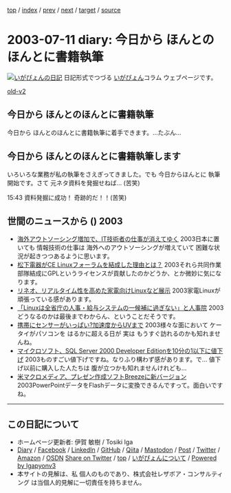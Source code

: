 [top](../index.html) 
 / [index](index.html) 
 / [prev](ig030710.html) 
 / [next](ig030712.html) 
 / [target](https://www.igapyon.jp/igapyon/diary/2003/ig030711.html) 
 / [source](https://github.com/igapyon/diary/blob/master/2003/ig030711.src.md) 

2003-07-11 diary: 今日から ほんとのほんとに書籍執筆
=====================================================================================================
[![いがぴょんの日記](https://www.igapyon.jp/igapyon/diary/images/iga200306s.jpg "いがぴょん")](https://www.igapyon.jp/igapyon/diary/memo/memoigapyon.html) 日記形式でつづる [いがぴょん](https://www.igapyon.jp/igapyon/diary/memo/memoigapyon.html)コラム ウェブページです。

[old-v2](ig030711-orig.html)

## 今日から ほんとのほんとに書籍執筆

今日から ほんとのほんとに書籍執筆に着手できます。…たぶん…


## 今日から ほんとのほんとに書籍執筆します

いろいろな業務が私の執筆をさえぎってきました。でも 今日からほんとに 執筆開始です。さて 元ネタ資料を発掘せねば… (苦笑)

15:43 資料発掘に成功！ 奇跡的だ！！(苦笑)

## 世間のニュースから () 2003

* [海外アウトソーシング増加で、IT技術者の仕事が消えてゆく](http://japan.cnet.com/news/ebiz/story/0,2000047658,20059857,00.htm)  2003日本に置いても 情報技術の仕事は 海外へのアウトソーシングが増えていて 困難な状況が起きつつあるように思います。
* [松下電器がCE Linuxフォーラムを結成した理由とは？](http://japan.cnet.com/news/tech/story/0,2000047674,20059854,00.htm)  2003それら共同作業部隊結成にGPLというライセンスが貢献したのかどうか、とか微妙に気になります。
* [リネオ、リアルタイム性を高めた家電向けLinuxなど展示](http://biztech.nikkeibp.co.jp/wcs/leaf/CID/onair/biztech/elec/256530)  2003家電Linuxが頑張っている感があります。
* [「Linuxは全省庁の人事・給与システムの一候補に過ぎない」と人事院](http://itpro.nikkeibp.co.jp/free/NC/NEWS/20030710/1/index.shtml)  2003どうなるのかは最後までわからん、ということだそうです。
* [携帯にセンサーがいっぱい?加速度からUVまで](http://www.zdnet.co.jp/mobile/0307/09/n_esec.html)  2003様々な面において ケータイがパソコンを はるかに超える日が 実は もうすぐ訪れるのかも知れませんね。
* [マイクロソフト、SQL Server 2000 Developer Editionを10分の1以下に値下げ](http://internet.watch.impress.co.jp/www/article/2003/0709/sql.htm)  2003ものすごい値下げですね。なりふり構わず感があります。で… 値下げ以前に購入した人たちは 腹が立つかも知れませんけれども…
* [米マクロメディア、プレゼン作成ソフトBreezeに新バージョン](http://japan.cnet.com/news/ent/story/0,2000047623,20059864,00.htm)  2003PowerPointデータをFlashデータに変換できるんですって。面白いですね。


----------------------------------------------------------------------------------------------------

## この日記について

* ホームページ更新者: 伊賀 敏樹 / Tosiki Iga
* [Diary](https://www.igapyon.jp/igapyon/diary/) / [Facebook](https://www.facebook.com/igapyon) / [LinkedIn](https://www.linkedin.com/in/toshikiiga) / [GitHub](https://github.com/igapyon) / [Qiita](https://qiita.com/igapyon) / [Mastodon](https://social.vivaldi.net/@igapyon) / [Post](https://post.news/igapyon) / [Twitter](https://twitter.com/ToshikiIga) / [Amazon](https://www.amazon.co.jp/%E4%BC%8A%E8%B3%80-%E6%95%8F%E6%A8%B9/e/B004LTQWCQ) / [OSDN](https://ja.osdn.net/users/iga/)
[Share on Twitter](https://twitter.com/intent/tweet?hashtags=igapyon%2Cdiary%2C%E3%81%84%E3%81%8C%E3%81%B4%E3%82%87%E3%82%93&text=%E4%BB%8A%E6%97%A5%E3%81%8B%E3%82%89+%E3%81%BB%E3%82%93%E3%81%A8%E3%81%AE%E3%81%BB%E3%82%93%E3%81%A8%E3%81%AB%E6%9B%B8%E7%B1%8D%E5%9F%B7%E7%AD%86&url=https%3A%2F%2Fwww.igapyon.jp%2Figapyon%2Fdiary%2F2003%2Fig030711.html) / [top](../index.html) / [いがぴょんについて](https://www.igapyon.jp/igapyon/diary/memo/memoigapyon.html) / [Powered by Igapyonv3](https://github.com/igapyon/igapyonv3)
* 本サイトの見解は、私 個人のものであり、株式会社レザボア・コンサルティング は当個人的見解に一切責任を持ちません。 
